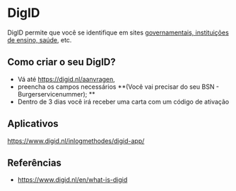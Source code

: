 # DigID


DigID permite que você se identifique em sites [governamentais, instituições de ensino, saúde](https://www.digid.nl/en/wat-is-digid/wie-doen-mee), etc. 


## Como criar o seu DigID? 

- Vá até https://digid.nl/aanvragen, 
- preencha os campos necessários **(Você vai precisar do seu BSN - Burgerservicenummer); **
- Dentro de 3 dias você irá receber uma carta com um código de ativação

## Aplicativos

https://www.digid.nl/inlogmethodes/digid-app/


## Referências

- https://www.digid.nl/en/what-is-digid
